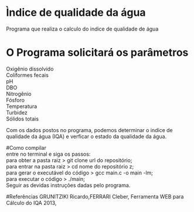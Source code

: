 # Ìndice de qualidade da água
Programa que realiza o calculo do indice de qualidade de água

# O Programa solicitará os parâmetros
Oxigênio dissolvido<br>
Coliformes fecais<br>
pH<br>
DBO<br>
Nitrogênio<br>
Fósforo<br>
Temperatura<br>
Turbidez<br>
Sólidos totais<br>

Com os dados postos no programa, podemos determinar o indíce de qualidade da água (IQA) e verficar o estado da qualidade da água.

#Como compilar  
entre no terminal e siga os passos:<br>
para obter a pasta raiz > git clone url do repositório;<br>
para entrar na pasta raiz > cd nome do repositório z;<br>
para gerar o executável do código > gcc main.c -o main -lm;<br>
para executar o código > ./main;<br>
Seguir as devidas instruções dadas pelo programa.<br>

#Referências
GRUNITZIKI Ricardo,FERRARI Cleber, Ferramenta WEB para Cálculo do IQA 2013,

